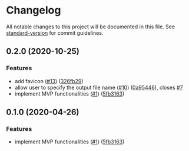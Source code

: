 # Changelog

All notable changes to this project will be documented in this file. See [standard-version](https://github.com/conventional-changelog/standard-version) for commit guidelines.

## 0.2.0 (2020-10-25)


### Features

* add favicon ([#13](https://github.com/tinker-hub/prshots/issues/13)) ([326fb29](https://github.com/tinker-hub/prshots/commit/326fb293025f87252b1215cf61f7526fe1357f7d))
* allow user to specify the output file name ([#10](https://github.com/tinker-hub/prshots/issues/10)) ([0a95446](https://github.com/tinker-hub/prshots/commit/0a95446c66ea06320067fc9fb61cff6a7cf7df46)), closes [#7](https://github.com/tinker-hub/prshots/issues/7)
* implement MVP functionalities ([#1](https://github.com/tinker-hub/prshots/issues/1)) ([5fb3163](https://github.com/tinker-hub/prshots/commit/5fb3163c4f0890c76e08a1d2d4a5cfc4146b1558))

## 0.1.0 (2020-04-26)


### Features

* implement MVP functionalities ([#1](https://github.com/tinker-hub/prshots/issues/1)) ([5fb3163](https://github.com/tinker-hub/prshots/commit/5fb3163c4f0890c76e08a1d2d4a5cfc4146b1558))
